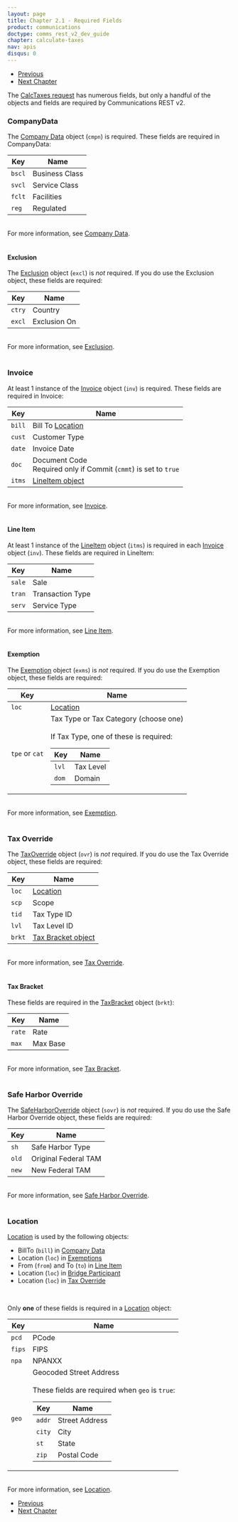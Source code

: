 ```yaml
---
layout: page
title: Chapter 2.1 - Required Fields
product: communications
doctype: comms_rest_v2_dev_guide
chapter: calculate-taxes
nav: apis
disqus: 0
---
```


<ul class="pager">
  <li class="previous"><a href="/communications/dev-guide_rest_v2/calculate-taxes/"><i class="glyphicon glyphicon-chevron-left"></i>Previous</a></li>
  <li class="next"><a href="/communications/dev-guide_rest_v2/commit-uncommit/">Next Chapter<i class="glyphicon glyphicon-chevron-right"></i></a></li>
</ul>

The <a class="dev-guide-link" href="/communications/dev-guide_rest_v2/reference/calc-taxes-request/">CalcTaxes request</a> has numerous fields, but only a handful of the objects and fields are required by Communications REST v2.  

<h3>CompanyData</h3>
The <a class="dev-guide-link" href="/communications/dev-guide_rest_v2/reference/company-data/">Company Data</a> object (<code>cmpn</code>) is required.  These fields are required in CompanyData:

<div class="mobile-table">
  <table class="styled-table">
    <thead>
      <tr>
        <th>Key</th>
        <th>Name</th>
      </tr>
    </thead>
    <tbody>
      <tr>
        <td><code>bscl</code></td>
        <td>Business Class</td>
      </tr>
      <tr>
        <td><code>svcl</code></td>
        <td>Service Class</td>
      </tr>
      <tr>
        <td><code>fclt</code></td>
        <td>Facilities</td>
      </tr>
      <tr>
        <td><code>reg</code></td>
        <td>Regulated</td>
      </tr>
    </tbody>
  </table>
</div>
<br>
For more information, see <a class="dev-guide-link" href="/communications/dev-guide_rest_v2/reference/company-data/">Company Data</a>.
<br/>
<br/>
<h4>Exclusion</h4>
The <a class="dev-guide-link" href="/communications/dev-guide_rest_v2/reference/exclusion/">Exclusion</a> object (<code>excl</code>) is <i>not</i> required.  If you do use the Exclusion object, these fields are required:

<div class="mobile-table">
  <table class="styled-table">
    <thead>
      <tr>
        <th>Key</th>
        <th>Name</th>
      </tr>
    </thead>
    <tbody>
      <tr>
        <td><code>ctry</code></td>
        <td>Country</td>
      </tr>
      <tr>
        <td><code>excl</code></td>
        <td>Exclusion On</td>
      </tr>
    </tbody>
  </table>
</div>
<br/>
For more information, see <a class="dev-guide-link" href="/communications/dev-guide_rest_v2/reference/exclusion/">Exclusion</a>.
<br/>
<br/>
<h3>Invoice</h3>
At least 1 instance of the <a class="dev-guide-link" href="/communications/dev-guide_rest_v2/reference/invoice/">Invoice</a> object (<code>inv</code>) is required.  These fields are required in Invoice:

<div class="mobile-table">
  <table class="styled-table">
    <thead>
      <tr>
        <th>Key</th>
        <th>Name</th>
      </tr>
    </thead>
    <tbody>
      <tr>
        <td><code>bill</code></td>
        <td>Bill To <a class="dev-guide-link" href="#location">Location</a></td>
      </tr>
      <tr>
        <td><code>cust</code></td>
        <td>Customer Type</td>
      </tr>
      <tr>
        <td><code>date</code></td>
        <td>Invoice Date</td>
      </tr>
      <tr>
        <td><code>doc</code></td>
        <td>Document Code
        <br/>
        Required only if Commit (<code>cmmt</code>) is set to <code>true</code>
        </td>
      </tr>
      <tr>
        <td><code>itms</code></td>
        <td><a class="dev-guide-link" href="#line-item">LineItem object</a></td>
      </tr>
    </tbody>
  </table>
</div>
<br/>
For more information, see <a class="dev-guide-link" href="/communications/dev-guide_rest_v2/reference/invoice/">Invoice</a>.
<br/>
<br/>
<h4 id="line-item">Line Item</h4>
At least 1 instance of the <a class="dev-guide-link" href="/communications/dev-guide_rest_v2/reference/line-item/">LineItem</a> object (<code>itms</code>) is required in each <a class="dev-guide-link" href="/communications/dev-guide_rest_v2/reference/invoice/">Invoice</a> object (<code>inv</code>).  These fields are required in LineItem:

<div class="mobile-table">
  <table class="styled-table">
    <thead>
      <tr>
        <th>Key</th>
        <th>Name</th>
      </tr>
    </thead>
    <tbody>
      <tr>
        <td><code>sale</code></td>
        <td>Sale</td>
      </tr>
      <tr>
        <td><code>tran</code></td>
        <td>Transaction Type</td>
      </tr>
      <tr>
        <td><code>serv</code></td>
        <td>Service Type</td>
      </tr>
    </tbody>
  </table>
</div>
<br>
For more information, see <a class="dev-guide-link" href="/communications/dev-guide_rest_v2/reference/line-item/">Line Item</a>.
<br/>
<br/>
<h4>Exemption</h4>
The <a class="dev-guide-link" href="/communications/dev-guide_rest_v2/reference/exemption/">Exemption</a> object (<code>exms</code>) is <i>not</i> required.  If you do use the Exemption object, these fields are required:

<div class="mobile-table">
  <table class="styled-table">
    <thead>
      <tr>
        <th>Key</th>
        <th>Name</th>
      </tr>
    </thead>
    <tbody>
      <tr>
        <td><code>loc</code></td>
        <td><a class="dev-guide-link" href="#location">Location</a></td>
      </tr>
      <tr>
        <td><code>tpe</code> or <code>cat</code></td>
        <td>Tax Type or Tax Category (choose one)
        <br/>
        <br/>
        If Tax Type, one of these is required:
        <div class="mobile-table">
          <table class="styled-table">
            <thead>
              <tr>
                <th>Key</th>
                <th>Name</th>
              </tr>
            </thead>
            <tbody>
              <tr>
                <td><code>lvl</code></td>
                <td>Tax Level</td>
              </tr>
              <tr>
                <td><code>dom</code></td>
                <td>Domain</td>
              </tr>
            </tbody>
          </table>
        </div>
        </td>
      </tr>
    </tbody>
  </table>
</div>
<br/>
For more information, see <a class="dev-guide-link" href="/communications/dev-guide_rest_v2/reference/exemption/">Exemption</a>.
<br/>
<br/>
<h3>Tax Override</h3>
The <a class="dev-guide-link" href="/communications/dev-guide_rest_v2/reference/tax-override/">TaxOverride</a> object (<code>ovr</code>) is <i>not</i> required.  If you do use the Tax Override object, these fields are required:

<div class="mobile-table">
  <table class="styled-table">
    <thead>
      <tr>
        <th>Key</th>
        <th>Name</th>
      </tr>
    </thead>
    <tbody>
      <tr>
        <td><code>loc</code></td>
        <td><a class="dev-guide-link" href="#location">Location</a></td>
      </tr>
      <tr>
        <td><code>scp</code></td>
        <td>Scope</td>
      </tr>
      <tr>
        <td><code>tid</code></td>
        <td>Tax Type ID</td>
      </tr>
      <tr>
        <td><code>lvl</code></td>
        <td>Tax Level ID</td>
      </tr>
      <tr>
        <td><code>brkt</code></td>
        <td><a class="dev-guide-link" href="#tax_bracket">Tax Bracket object</a></td>
      </tr>
    </tbody>
  </table>
</div>
<br/>
For more information, see <a class="dev-guide-link" href="/communications/dev-guide_rest_v2/reference/tax-override/">Tax Override</a>.
<br/>
<br/>
<h4 id="tax_bracket">Tax Bracket</h4>
These fields are required in the <a class="dev-guide-link" href="/communications/dev-guide_rest_v2/reference/tax-bracket/">TaxBracket</a> object (<code>brkt</code>):

<div class="mobile-table">
  <table class="styled-table">
    <thead>
      <tr>
        <th>Key</th>
        <th>Name</th>
      </tr>
    </thead>
    <tbody>
      <tr>
        <td><code>rate</code></td>
        <td>Rate</td>
      </tr>
      <tr>
        <td><code>max</code></td>
        <td>Max Base</td>
      </tr>
    </tbody>
  </table>
</div>
<br/>
For more information, see <a class="dev-guide-link" href="/communications/dev-guide_rest_v2/reference/tax-bracket/">Tax Bracket</a>.
<br/>
<br/>
<h3>Safe Harbor Override</h3>
The <a class="dev-guide-link" href="/communications/dev-guide_rest_v2/reference/safe-harbor-override/">SafeHarborOverride</a> object (<code>sovr</code>) is <i>not</i> required.  If you do use the Safe Harbor Override object, these fields are required:

<div class="mobile-table">
  <table class="styled-table">
    <thead>
      <tr>
        <th>Key</th>
        <th>Name</th>
      </tr>
    </thead>
    <tbody>
      <tr>
        <td><code>sh</code></td>
        <td>Safe Harbor Type</td>
      </tr>
      <tr>
        <td><code>old</code></td>
        <td>Original Federal TAM</td>
      </tr>
      <tr>
        <td><code>new</code></td>
        <td>New Federal TAM</td>
      </tr>
    </tbody>
  </table>
</div>
<br/>
For more information, see <a class="dev-guide-link" href="/communications/dev-guide_rest_v2/reference/safe-harbor-override/">Safe Harbor Override</a>.
<br/>
<br/>

<h3 id="location">Location</h3>
<a class="dev-guide-link" href="/communications/dev-guide_rest_v2/reference/location/">Location</a> is used by the following objects:
<ul class="dev-guide-list">
  <li>BillTo (<code>bill</code>) in <a class="dev-guide-link" href="/communications/dev-guide_rest_v2/reference/company-data/">Company Data</a></li>
  <li>Location (<code>loc</code>) in <a class="dev-guide-link" href="/communications/dev-guide_rest_v2/reference/exemption/">Exemptions</a></li>
  <li>From (<code>from</code>) and To (<code>to</code>) in <a class="dev-guide-link" href="/communications/dev-guide_rest_v2/reference/line-item/">Line Item</a></li>
  <li>Location (<code>loc</code>) in <a class="dev-guide-link" href="/communications/dev-guide_rest_v2/reference/bridge-participant/">Bridge Participant</a></li>
  <li>Location (<code>loc</code>) in <a class="dev-guide-link" href="/communications/dev-guide_rest_v2/reference/tax-override/">Tax Override</a></li>
</ul>

<br/>

Only <b>one</b> of these fields is required in a <a class="dev-guide-link" href="/communications/dev-guide_rest_v2/reference/location/">Location</a> object:

<div class="mobile-table">
  <table class="styled-table">
    <thead>
      <tr>
        <th>Key</th>
        <th>Name</th>
      </tr>
    </thead>
    <tbody>
      <tr>
        <td><code>pcd</code></td>
        <td>PCode</td>
      </tr>
      <tr>
        <td><code>fips</code></td>
        <td>FIPS</td>
      </tr>
      <tr>
        <td><code>npa</code></td>
        <td>NPANXX</td>
      </tr>
      <tr>
        <td><code>geo</code></td>
        <td>Geocoded Street Address
        <br/>
        <br/>
        These fields are required when <code>geo</code> is <code>true</code>:
        <div class="mobile-table">
          <table class="styled-table">
            <thead>
              <tr>
                <th>Key</th>
                <th>Name</th>
              </tr>
            </thead>
            <tbody>
              <tr>
                <td><code>addr</code></td>
                <td>Street Address</td>
              </tr>
              <tr>
                <td><code>city</code></td>
                <td>City</td>
              </tr>
              <tr>
                <td><code>st</code></td>
                <td>State</td>
              </tr>
              <tr>
                <td><code>zip</code></td>
                <td>Postal Code</td>
              </tr>
            </tbody>
          </table>
        </div>
        </td>
      </tr>
    </tbody>
  </table>
</div>
<br/>
For more information, see <a class="dev-guide-link" href="/communications/dev-guide_rest_v2/reference/location/">Location</a>.

<ul class="pager">
  <li class="previous"><a href="/communications/dev-guide_rest_v2/calculate-taxes/"><i class="glyphicon glyphicon-chevron-left"></i>Previous</a></li>
  <li class="next"><a href="/communications/dev-guide_rest_v2/commit-uncommit/">Next Chapter<i class="glyphicon glyphicon-chevron-right"></i></a></li>
</ul>